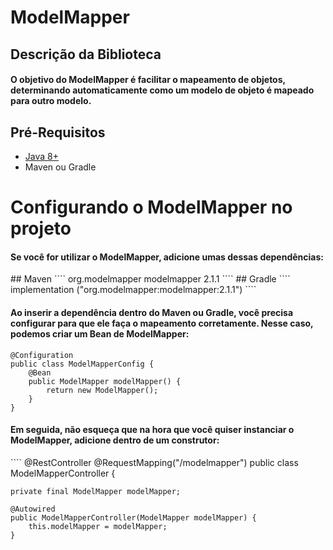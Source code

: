 # ModelMapper
## Descrição da Biblioteca
<h4>O objetivo do ModelMapper é facilitar o mapeamento de objetos, determinando automaticamente como um modelo de objeto é mapeado para outro modelo.</h4>

## Pré-Requisitos
- [Java 8+](https://www.oracle.com/java/technologies/downloads/archive/)
- Maven ou Gradle
# Configurando o ModelMapper no projeto
<h4>Se você for utilizar o ModelMapper, adicione umas dessas dependências:</h4>
## Maven
````
<dependency>
    <groupId>org.modelmapper</groupId>
    <artifactId>modelmapper</artifactId>
    <version>2.1.1</version>
</dependency>
````
## Gradle
````
 implementation ("org.modelmapper:modelmapper:2.1.1")
````


<h4>Ao inserir a dependência dentro do Maven ou Gradle, você precisa configurar para que ele faça o mapeamento corretamente.
Nesse caso, podemos criar um Bean de ModelMapper:</h4>

````
@Configuration
public class ModelMapperConfig {
    @Bean
    public ModelMapper modelMapper() {
        return new ModelMapper();
    }
}
````
<h4>Em seguida, não esqueça que na hora que você quiser instanciar o ModelMapper, adicione dentro de um construtor:</h4>
````
@RestController
@RequestMapping("/modelmapper")
public class ModelMapperController {

    private final ModelMapper modelMapper;

    @Autowired
    public ModelMapperController(ModelMapper modelMapper) {
        this.modelMapper = modelMapper;
    }
````
